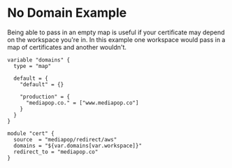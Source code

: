 # No Domain Example

Being able to pass in an empty map is useful if your certificate may depend on the workspace you're in. In this example one workspace would pass in a map of certificates and another wouldn't.

```hcl
variable "domains" {
  type = "map"

  default = {
    "default" = {}

    "production" = {
      "mediapop.co." = ["www.mediapop.co"]
    }
  }
}

module "cert" {
  source  = "mediapop/redirect/aws"
  domains = "${var.domains[var.workspace]}"
  redirect_to = "mediapop.co"
}
```
